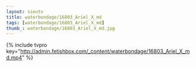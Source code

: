 ```yaml
--- 
layout: sieutv
title: waterbondage/16803_Ariel_X_md
tags: [waterbondage/16803_Ariel_X_md]
thumb_: waterbondage/16803_Ariel_X_md.jpg
---
```

{% include tvpro key="http://admin.fetishbox.com/_content/waterbondage/16803_Ariel_X_md.mp4" %} 
